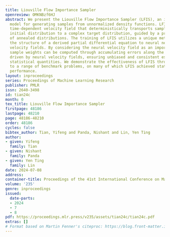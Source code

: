 ```yaml
---
title: Liouville Flow Importance Sampler
openreview: OMKNBzf6HJ
abstract: We present the Liouville Flow Importance Sampler (LFIS), an innovative flow-based
  model for generating samples from unnormalized density functions. LFIS learns a
  time-dependent velocity field that deterministically transports samples from a simple
  initial distribution to a complex target distribution, guided by a prescribed path
  of annealed distributions. The training of LFIS utilizes a unique method that enforces
  the structure of a derived partial differential equation to neural networks modeling
  velocity fields. By considering the neural velocity field as an importance sampler,
  sample weights can be computed through accumulating errors along the sample trajectories
  driven by neural velocity fields, ensuring unbiased and consistent estimation of
  statistical quantities. We demonstrate the effectiveness of LFIS through its application
  to a range of benchmark problems, on many of which LFIS achieved state-of-the-art
  performance.
layout: inproceedings
series: Proceedings of Machine Learning Research
publisher: PMLR
issn: 2640-3498
id: tian24c
month: 0
tex_title: Liouville Flow Importance Sampler
firstpage: 48186
lastpage: 48210
page: 48186-48210
order: 48186
cycles: false
bibtex_author: Tian, Yifeng and Panda, Nishant and Lin, Yen Ting
author:
- given: Yifeng
  family: Tian
- given: Nishant
  family: Panda
- given: Yen Ting
  family: Lin
date: 2024-07-08
address:
container-title: Proceedings of the 41st International Conference on Machine Learning
volume: '235'
genre: inproceedings
issued:
  date-parts:
  - 2024
  - 7
  - 8
pdf: https://proceedings.mlr.press/v235/assets/tian24c/tian24c.pdf
extras: []
# Format based on Martin Fenner's citeproc: https://blog.front-matter.io/posts/citeproc-yaml-for-bibliographies/
---
```

